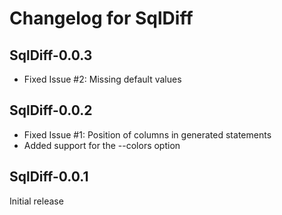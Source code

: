 Changelog for SqlDiff
=====================

SqlDiff-0.0.3
-------------
* Fixed Issue #2: Missing default values

SqlDiff-0.0.2
-------------
* Fixed Issue #1: Position of columns in generated statements
* Added support for the --colors option

SqlDiff-0.0.1
-------------
Initial release